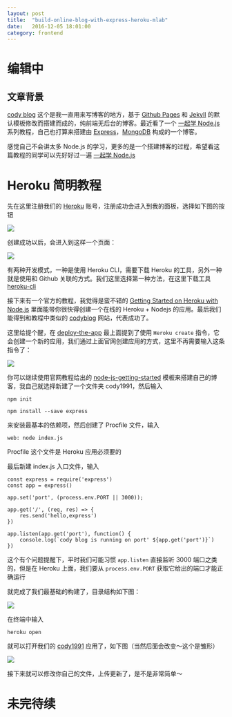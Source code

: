 ```yaml
---
layout: post
title:  "build-online-blog-with-express-heroku-mlab"
date:   2016-12-05 18:01:00
category: frontend
---
```


# 编辑中

## 文章背景

[cody blog](http://cody1991.github.io/) 这个是我一直用来写博客的地方，基于 [Github Pages](https://pages.github.com/) 和 [Jekyll](https://jekyllrb.com/) 的默认模板修改而搭建而成的，纯前端无后台的博客。最近看了一个 [一起学 Node.js](https://github.com/nswbmw/N-blog) 系列教程，自己也打算来搭建由 [Express](http://expressjs.com/)，[MongoDB](https://docs.mongodb.com/) 构成的一个博客。

感觉自己不会讲太多 Node.js 的学习，更多的是一个搭建博客的过程，希望看这篇教程的同学可以先好好过一遍 [一起学 Node.js](https://github.com/nswbmw/N-blog)

# Heroku 简明教程

先在这里注册我们的 [Heroku](https://www.heroku.com/) 账号，注册成功会进入到我的面板，选择如下图的按钮

<img src="{{site.baseurl}}/source/2016.12.05/blog-1.png">

创建成功以后，会进入到这样一个页面：

<img src="{{site.baseurl}}/source/2016.12.05/blog-2.png">

有两种开发模式，一种是使用 Heroku CLI，需要下载 Heroku 的工具，另外一种就是使用和 Github 关联的方式。我们这里选择第一种方法，在这里下载工具 [heroku-cli](https://devcenter.heroku.com/articles/heroku-cli)

接下来有一个官方的教程，我觉得是蛮不错的 [Getting Started on Heroku with Node.js](https://devcenter.heroku.com/articles/getting-started-with-nodejs#introduction) 里面能带你很快得创建一个在线的 Heroku + Nodejs 的应用。最后我们能得到和教程中类似的 [codyblog](https://codyblog.herokuapp.com/) 网站，代表成功了。

这里给提个醒，在 [deploy-the-app](https://devcenter.heroku.com/articles/getting-started-with-nodejs#deploy-the-app) 最上面提到了使用 `Heroku create` 指令，它会创建一个新的应用，我们通过上面官网创建应用的方式，这里不再需要输入这条指令了：

<img src="{{site.baseurl}}/source/2016.12.05/blog-3.png">

你可以继续使用官网教程给出的 [node-js-getting-started](https://github.com/heroku/node-js-getting-started) 模板来搭建自己的博客，我自己就选择新建了一个文件夹 cody1991，然后输入

    npm init

    npm install --save express

来安装最基本的依赖项，然后创建了 Procfile 文件，输入

    web: node index.js

Procfile 这个文件是 Heroku 应用必须要的

最后新建 index.js 入口文件，输入

    const express = require('express')
    const app = express()

    app.set('port', (process.env.PORT || 3000));

    app.get('/', (req, res) => {
        res.send('hello,express')
    })

    app.listen(app.get('port'), function() {
        console.log(`cody blog is running on port' ${app.get('port')}`)
    })

这个有个问题提醒下，平时我们可能习惯 `app.listen` 直接监听 3000 端口之类的，但是在 Heroku 上面，我们要从 `process.env.PORT` 获取它给出的端口才能正确运行

就完成了我们最基础的构建了，目录结构如下图：

<img src="{{site.baseurl}}/source/2016.12.05/blog-4.png">

在终端中输入

    heroku open

就可以打开我们的 [cody1991](https://cody1991.herokuapp.com/) 应用了，如下图（当然后面会改变～这个是雏形）

<img src="{{site.baseurl}}/source/2016.12.05/blog-5.png">

接下来就可以修改你自己的文件，上传更新了，是不是非常简单～

# 未完待续

